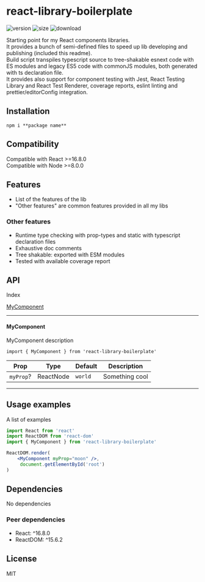 # react-library-boilerplate

![version](https://img.shields.io/npm/v/react)
![size](https://img.shields.io/bundlephobia/min/react)
![download](https://img.shields.io/npm/dm/react)

Starting point for my React components libraries.\
It provides a bunch of semi-defined files to speed up lib developing and publishing (included this readme).\
Build script transpiles typescript source to tree-shakable esnext code with ES modules and legacy ES5 code with commonJS modules, both generated with ts declaration file.\
It provides also support for component testing with Jest, React Testing Library and React Test Renderer, coverage reports, eslint linting and prettier/editorConfig integration.

## Installation

```cli
npm i **package name**
```

## Compatibility

Compatible with React >=16.8.0\
Compatible with Node >=8.0.0

## Features
- List of the features of the lib
- "Other features" are common features provided in all my libs

### Other features
- Runtime type checking with prop-types and static with typescript declaration files
- Exhaustive doc comments
- Tree shakable: exported with ESM modules
- Tested with available coverage report

## API

Index

[MyComponent](#MyComponent)

---

#### MyComponent

MyComponent description

```import { MyComponent } from 'react-library-boilerplate'```

| Prop      | Type      | Default | Description    |
| --------- | --------- | ------- | -------------- |
| `myProp`? | ReactNode | `world` | Something cool |

---

## Usage examples

A list of examples

```jsx
import React from 'react'
import ReactDOM from 'react-dom'
import { MyComponent } from 'react-library-boilerplate'

ReactDOM.render(
    <MyComponent myProp="moon" />,
     document.getElementById('root')
)

```

## Dependencies

No dependencies

### Peer dependencies
- React: ^16.8.0
- ReactDOM: ^15.6.2

## License
MIT
